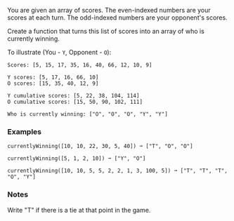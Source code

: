 You are given an array of scores. The even-indexed numbers are your scores at each turn. The odd-indexed numbers are your opponent's scores.

Create a function that turns this list of scores into an array of who is currently winning.

To illustrate (You - `Y`, Opponent - `O`):

    Scores: [5, 15, 17, 35, 16, 40, 66, 12, 10, 9]

    Y scores: [5, 17, 16, 66, 10]
    O scores: [15, 35, 40, 12, 9]

    Y cumulative scores: [5, 22, 38, 104, 114]
    O cumulative scores: [15, 50, 90, 102, 111]

    Who is currently winning: ["O", "O", "O", "Y", "Y"]


### Examples ###
    currentlyWinning([10, 10, 22, 30, 5, 40]) ➞ ["T", "O", "O"]

    currentlyWinning([5, 1, 2, 10]) ➞ ["Y", "O"]

    currentlyWinning([10, 10, 5, 5, 2, 2, 1, 3, 100, 5]) ➞ ["T", "T", "T", "O", "Y"]


### Notes ###
Write "T" if there is a tie at that point in the game.